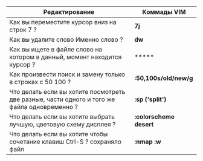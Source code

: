 |                                        Редактирование                                        |       Коммады VIM       |
|----------------------------------------------------------------------------------------------|-------------------------|
| Как вы переместите курсор вниз на строк 7 ?                                                  | **7j**                  |
| Как вы удалите слово Именно слово ?                                                          | **dw**                  |
| Как вы ищете в файле слово на котором в данный, момент находится курсор ?                    | *****                   |
| Как произвести поиск и замену только в строках с 50 100 ?                                    | **:50,100s/old/new/g**  |
| Что делать если вы хотите посмотреть две разные, части одного и того же файла одновременно ? | **:sp ('split')**       |
| Что делать если вы хотите выбрать лучшую, цветовую схему дисплея ?                           | **:colorscheme desert** |
| Что делать если вы хотите чтобы сочетание клавиш Ctrl-S ? сохраняло файл                     | **:nmap <c-s> :w<CR>**  |
